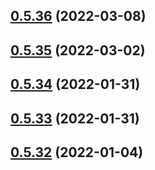 ## [0.5.36](https://github.com/vegaprotocol/token-frontend/compare/0.5.35...0.5.36) (2022-03-08)



## [0.5.35](https://github.com/vegaprotocol/token-frontend/compare/0.5.34...0.5.35) (2022-03-02)



## [0.5.34](https://github.com/vegaprotocol/token-frontend/compare/0.5.33...0.5.34) (2022-01-31)



## [0.5.33](https://github.com/vegaprotocol/token-frontend/compare/0.5.32...0.5.33) (2022-01-31)



## [0.5.32](https://github.com/vegaprotocol/token-frontend/compare/0.5.31...0.5.32) (2022-01-04)



